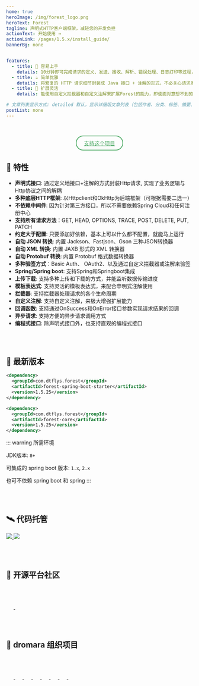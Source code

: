 ```yaml
---
home: true
heroImage: /img/forest_logo.png
heroText: Forest
tagline: 声明式HTTP客户端框架，减轻您的开发负担
actionText: 开始使用 →
actionLink: /pages/1.5.x/install_guide/
bannerBg: none


features:
  - title: 🍭 容易上手
    details: 10分钟即可完成请求的定义、发送、接收、解析、错误处理、日志打印等过程，此外还有直观的API和详尽的文档
  - title: ☕ 简单优雅
    details: 将繁复的 HTTP 请求细节封装成 Java 接口 + 注解的形式，不必关心请求发送的具体过程
  - title: 🧩 扩展灵活
    details: 能使用自定义拦截器和自定义注解来扩展Forest的能力，即使面对意想不到的场景也能轻松应对

# 文章列表显示方式: detailed 默认，显示详细版文章列表（包括作者、分类、标签、摘要、分页等）| simple => 显示简约版文章列表（仅标题和日期）| none 不显示文章列表
postList: none
---
```



<style>
.become-sponsor{
  padding: 8px 20px;
  display: inline-block;
  color: #4aa962;
  border-radius: 30px;
  box-sizing: border-box;
  border: 2px solid #4aa962;
}
</style>

<br>

<p style="text-align: center">
  <a class="become-sponsor" href="/pages/donate/">支持这个项目</a>
</p>

## 🎉 特性

* **声明式接口**: 通过定义地接口+注解的方式封装Http请求, 实现了业务逻辑与Http协议之间的解耦
* **多种底层HTTP框架**: 以Httpclient和OkHttp为后端框架（可根据需要二选一）
* **不依赖中间件**: 因为针对第三方接口，所以不需要依赖Spring Cloud和任何注册中心
* **支持所有请求方法**：GET, HEAD, OPTIONS, TRACE, POST, DELETE, PUT, PATCH
* **约定大于配置**: 只要添加好依赖，基本上可以什么都不配置，就能马上运行
* **自动 JSON 转换**: 内置 Jackson、Fastjson、Gson 三种JSON转换器
* **自动 XML 转换**: 内置 JAXB 形式的 XML 转换器
* **自动 Protobuf 转换**: 内置 Protobuf 格式数据转换器
* **多种验签方式**：Basic Auth、 OAuth2、以及通过自定义拦截器或注解来验签
* **Spring/Spring boot**: 支持Spring和Springboot集成
* **上传下载**: 支持多种上传和下载的方式，并能监听数据传输进度
* **模板表达式**: 支持灵活的模板表达式，来配合申明式注解使用
* **拦截器**: 支持拦截器处理请求的各个生命周期
* **自定义注解**: 支持自定义注解，来极大增强扩展能力
* **回调函数**: 支持通过OnSuccess和OnError接口参数实现请求结果的回调
* **异步请求**: 支持方便的异步请求调用方式
* **编程式接口**: 除声明式接口外，也支持直观的编程式接口

<br><br>


## 🎨 最新版本

<code-group>
<code-block title="Springboot环境" active>

```xml
<dependency>
  <groupId>com.dtflys.forest</groupId>
  <artifactId>forest-spring-boot-starter</artifactId>
  <version>1.5.25</version>
</dependency>
```
</code-block>
<code-block title="原生Java环境">

```xml
<dependency>
  <groupId>com.dtflys.forest</groupId>
  <artifactId>forest-core</artifactId>
  <version>1.5.25</version>
</dependency>
```
</code-block>

</code-group>

::: warning 所需环境

JDK版本: `8+`

可集成的 spring boot 版本: `1.x`, `2.x`

也可不依赖 spring boot 和 spring
:::

<br/><br/>


## 🛰️ 代码托管

<a href='https://gitee.com/dromara/forest' target="_blank">
    <img class="no-zoom" src="https://img.shields.io/badge/Gitee-red?logo=gitee&logoColor=white&style=for-the-badge"/>
</a>

<a href="https://github.com/dromara/forest" target="_blank">
    <img class="no-zoom" src="https://img.shields.io/badge/Github-blue?logo=github&logoColor=white&style=for-the-badge"/>
</a>

<br/><br/>

## 🥤 开源平台社区

<span style="width: 150px;text-align: left">
    <a href="https://gitee.com" target="_blank">
        <img :src="$withBase('/img/link/gitee-logo.png')" class="no-zoom" style="height:40px;margin: 10px;">
    </a>
</span>

<span style="width: 150px;text-align: left">
    <a href="https://www.oschina.net/" target="_blank">
        <img :src="$withBase('/img/link/oschina-logo.png')" class="no-zoom" style="height:40px;margin: 10px;">
    </a>
</span>

<br><br>

## 🍻 dromara 组织项目

<span style="width: 150px;text-align: left">
    <a href="https://gitee.com/dromara/TLog" target="_blank">
        <img :src="$withBase('/img/link/tlog-logo.png')" class="no-zoom" style="height:40px;margin: 10px;">
    </a>
</span>
<span style="width: 150px;text-align: left">
    <a href="https://gitee.com/dromara/sa-token" target="_blank">
        <img :src="$withBase('/img/link/satoken-logo.png')" class="no-zoom" style="height:40px;margin: 10px;">
    </a>
</span>
<span style="width: 150px;text-align: left">
    <a href="https://gitee.com/dromara/sureness" target="_blank">
        <img :src="$withBase('/img/link/sureness-logo.png')" class="no-zoom" style="height:40px;margin: 10px;">
    </a>
</span>
<span style="width: 150px;text-align: left">
    <a href="https://gitee.com/dromara/hutool" target="_blank">
        <img :src="$withBase('/img/link/hutool-logo.png')" class="no-zoom" style="height:40px;margin: 10px;">
    </a>
</span>
<span style="width: 150px;text-align: left">
    <a href="https://gitee.com/dromara/Jpom" target="_blank">
        <img :src="$withBase('/img/link/jpom-logo.png')" class="no-zoom" style="height:40px;margin: 10px;">
    </a>
</span>
<span style="width: 150px;text-align: left">
    <a href="https://gitee.com/dromara/MaxKey" target="_blank">
        <img :src="$withBase('/img/link/maxkey-logo.png')" class="no-zoom" style="height:40px;margin: 10px;">
    </a>
</span>
<span style="width: 150px;text-align: left">
    <a href="https://gitee.com/dromara/liteflow" target="_blank">
        <img :src="$withBase('/img/link/liteflow-logo.png')" class="no-zoom" style="height:40px;margin: 10px;">
    </a>
</span>
<span style="width: 150px;text-align: left">
    <a href="https://gitee.com/dromara/easy-es" target="_blank">
        <img :src="$withBase('/img/link/ee-logo.png')" class="no-zoom" style="height:40px;margin: 10px;">
    </a>
</span>

